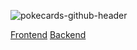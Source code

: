 ![pokecards-github-header](https://github.com/Ismox1440/Pokecards/assets/85196587/5f143132-68fe-4394-84be-66c4694ae147)

[Frontend](https://github.com/Ismox1440/Pokemon-Market-Front)
[Backend](https://github.com/Ismox1440/Pokemon-Market-Back)
